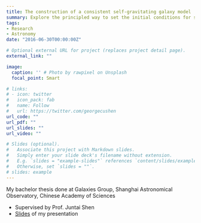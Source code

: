 ```yaml
---
title: The construction of a consistent self-gravitating galaxy model
summary: Explore the principled way to set the initial conditions for self-gravitating galaxy simulation
tags:
- Research
- Astronomy
date: "2016-06-30T00:00:00Z"

# Optional external URL for project (replaces project detail page).
external_link: ""

image:
  caption: '' # Photo by rawpixel on Unsplash
  focal_point: Smart

# links:
# - icon: twitter
#   icon_pack: fab
#   name: Follow
#   url: https://twitter.com/georgecushen
url_code: ""
url_pdf: ""
url_slides: ""
url_video: ""

# Slides (optional).
#   Associate this project with Markdown slides.
#   Simply enter your slide deck's filename without extension.
#   E.g. `slides = "example-slides"` references `content/slides/example-slides.md`.
#   Otherwise, set `slides = ""`.
# slides: example
---
```


My bachelor thesis done at Galaxies Group, Shanghai Astronomical Observatory, Chinese Academy of Sciences
* Supervised by Prof. Juntai Shen
* [Slides](https://drive.google.com/file/d/1-3qWqr2Iswx2fba4xDW170JSYkvt7Nu9/view) of my presentation
